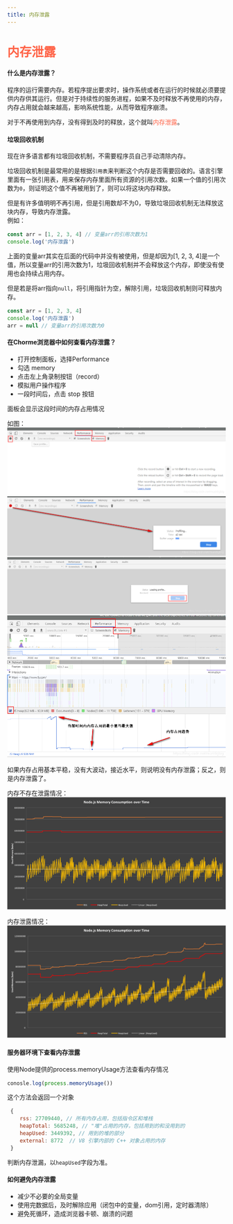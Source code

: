 ```yaml
---
title: 内存泄露
---  
```


# <font color="#FF6347">内存泄露</font>

#### 什么是内存泄露？  

程序的运行需要内存。若程序提出要求时，操作系统或者在运行的时候就必须要提供内存供其运行。但是对于持续性的服务进程，如果不及时释放不再使用的内存，内存占用就会越来越高，影响系统性能，从而导致程序崩溃。  

对于不再使用到内存，没有得到及时的释放，这个就叫<font color="#FF6347">内存泄露</font>。  

#### 垃圾回收机制

现在许多语言都有垃圾回收机制，不需要程序员自己手动清除内存。  

垃圾回收机制是最常用的是根据`引用表`来判断这个内存是否需要回收的。语言引擎里面有一张引用表，用来保存内存里面所有资源的引用次数。如果一个值的引用次数为`0`，则证明这个值不再被用到了，则可以将这块内存释放。

但是有许多值明明不再引用，但是引用数却不为0，导致垃圾回收机制无法释放这块内存，导致内存泄露。  
例如：  

```js
const arr = [1, 2, 3, 4] // 变量arr的引用次数为1
console.log('内存泄露')
```   

上面的变量arr其实在后面的代码中并没有被使用，但是却因为[1, 2, 3, 4]是一个值，所以变量arr的引用次数为1，垃圾回收机制并不会释放这个内存，即使没有使用也会持续占用内存。   

但是若是将arr指向`null`，将引用指针为空，解除引用，垃圾回收机制则可释放内存。

```js
const arr = [1, 2, 3, 4]
console.log('内存泄露')
arr = null // 变量arr的引用次数为0
```   

#### 在Chorme浏览器中如何查看内存泄露？  

* 打开控制面板，选择Performance 
* 勾选 memory 
* 点击左上角录制按钮（record）
* 模拟用户操作程序  
* 一段时间后，点击 stop 按钮  

 面板会显示这段时间的内存占用情况   

如图：  
![内存泄露1](../.vuepress/public/imgs/ncxl1.png)   
![内存泄露2](../.vuepress/public/imgs/ncxl2.png) 
![内存泄露3](../.vuepress/public/imgs/ncxl3.png) 
![内存泄露4](../.vuepress/public/imgs/ncxl4.png) 

如果内存占用基本平稳，没有大波动，接近水平，则说明没有内存泄露；反之，则是内存泄露了。  

内存不存在泄露情况：  
![内存不泄露](../.vuepress/public/imgs/ncbxl.png)    

内存泄露情况：  
![内存泄露](../.vuepress/public/imgs/ncxl.png)   

#### 服务器环境下查看内存泄露    

使用Node提供的process.memoryUsage方法查看内存情况  

```js
conosle.log(process.memoryUsage())
```  
这个方法会返回一个对象  
```js
 {  
    rss: 27709440, // 所有内存占用，包括指令区和堆栈
    heapTotal: 5685248, // "堆"占用的内存，包括用到的和没用到的
    heapUsed: 3449392, // 用到的堆的部分
    external: 8772  // V8 引擎内部的 C++ 对象占用的内存
 } 
```   

判断内存泄漏，以`heapUsed`字段为准。  

#### 如何避免内存泄露  

* 减少不必要的全局变量  
* 使用完数据后，及时解除应用（闭包中的变量，dom引用，定时器清除）  
* 避免死循环，造成浏览器卡顿、崩溃的问题

